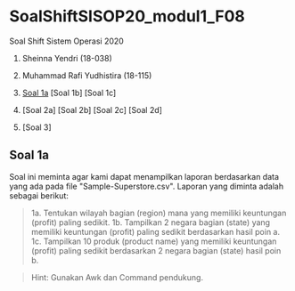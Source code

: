 # SoalShiftSISOP20_modul1_F08
Soal Shift Sistem Operasi 2020
1. Sheinna Yendri (18-038)
2. Muhammad Rafi Yudhistira (18-115)

1. [Soal 1a](#1a)
   [Soal 1b]
   [Soal 1c]
2. [Soal 2a]
   [Soal 2b]
   [Soal 2c]
   [Soal 2d]
3. [Soal 3]

## Soal 1a
Soal ini meminta agar kami dapat menampilkan laporan berdasarkan data yang ada pada file "Sample-Superstore.csv". Laporan yang diminta adalah sebagai berikut:

>1a. Tentukan wilayah bagian (region) mana yang memiliki keuntungan (profit) paling sedikit.
>1b. Tampilkan 2 negara bagian (state) yang memiliki keuntungan (profit) paling sedikit berdasarkan hasil poin a.
>1c. Tampilkan 10 produk (product name) yang memiliki keuntungan (profit) paling sedikit berdasarkan 2 negara bagian (state) hasil poin b.

>Hint: Gunakan Awk dan Command pendukung.



